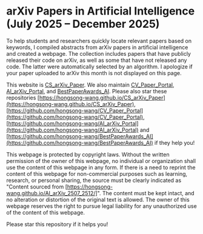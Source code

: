 # arXiv Papers in Artificial Intelligence (July 2025 – December 2025)

To help students and researchers quickly locate relevant papers based on keywords, I compiled abstracts from arXiv papers in artificial intelligence and created a webpage. The collection includes papers that have publicly released their code on arXiv, as well as some that have not released any code. The latter were automatically selected by an algorithm. I apologize if your paper uploaded to arXiv this month is not displayed on this page.

This website is [CS_arXiv_Paper](https://hongsong-wang.github.io/CS_arXiv_Paper/). We also maintain [CV_Paper_Portal](https://hongsong-wang.github.io/CV_Paper_Portal/), [AI_arXiv_Portal](https://hongsong-wang.github.io/AI_arXiv_Portal), and [BestPaperAwards_AI](https://github.com/hongsong-wang/BestPaperAwards_AI). Please also star these repositories [https://hongsong-wang.github.io/CS_arXiv_Paper](https://hongsong-wang.github.io/CS_arXiv_Paper), [https://github.com/hongsong-wang/CV_Paper_Portal](https://github.com/hongsong-wang/CV_Paper_Portal), [https://github.com/hongsong-wang/AI_arXiv_Portal](https://github.com/hongsong-wang/AI_arXiv_Portal) and [https://github.com/hongsong-wang/BestPaperAwards_AI](https://github.com/hongsong-wang/BestPaperAwards_AI) if they help you!

This webpage is protected by copyright laws. Without the written permission of the owner of this webpage, no individual or organization shall use the content of this webpage in any form. If there is a need to reprint the content of this webpage for non-commercial purposes such as learning, research, or personal sharing, the source must be clearly indicated as "Content sourced from [https://hongsong-wang.github.io/AI_arXiv_2507_2512/]". The content must be kept intact, and no alteration or distortion of the original text is allowed. The owner of this webpage reserves the right to pursue legal liability for any unauthorized use of the content of this webpage.

Please star this repository if it helps you!
